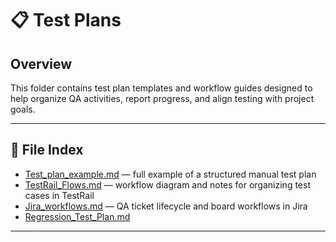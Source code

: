 # 📋 Test Plans

## Overview

This folder contains test plan templates and workflow guides designed to help organize QA activities, report progress, and align testing with project goals.

---

## 📁 File Index

- [Test_plan_example.md](Test_plan_example.md) — full example of a structured manual test plan  
- [TestRail_Flows.md](TestRail_Flows.md) — workflow diagram and notes for organizing test cases in TestRail  
- [Jira_workflows.md](Jira_workflows.md) — QA ticket lifecycle and board workflows in Jira
- [Regression_Test_Plan.md](/Test_Plans/Regression_Test_Plan.md)

---

